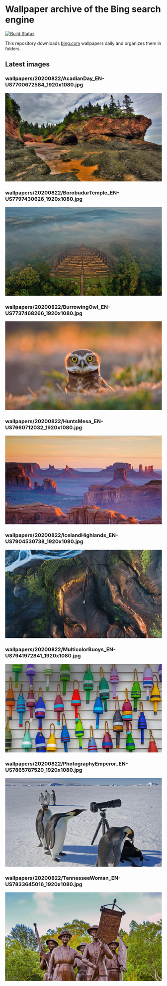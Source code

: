 # Wallpaper archive of the Bing search engine

[![Build Status](https://travis-ci.org/kijart/bing-daily-images-dl.svg?branch=wallpapers)](https://travis-ci.org/kijart/bing-daily-images-dl)

This repository downloads [bing.com](https://www.bing.com) wallpapers daily and organizes them in folders.

## Latest images

<!-- Wallpapers -->

### wallpapers/20200822/AcadianDay_EN-US7700672584_1920x1080.jpg

![wallpapers/20200822/AcadianDay_EN-US7700672584_1920x1080.jpg](wallpapers/20200822/AcadianDay_EN-US7700672584_1920x1080.jpg)

### wallpapers/20200822/BorobudurTemple_EN-US7797430626_1920x1080.jpg

![wallpapers/20200822/BorobudurTemple_EN-US7797430626_1920x1080.jpg](wallpapers/20200822/BorobudurTemple_EN-US7797430626_1920x1080.jpg)

### wallpapers/20200822/BurrowingOwl_EN-US7737468266_1920x1080.jpg

![wallpapers/20200822/BurrowingOwl_EN-US7737468266_1920x1080.jpg](wallpapers/20200822/BurrowingOwl_EN-US7737468266_1920x1080.jpg)

### wallpapers/20200822/HuntsMesa_EN-US7660712032_1920x1080.jpg

![wallpapers/20200822/HuntsMesa_EN-US7660712032_1920x1080.jpg](wallpapers/20200822/HuntsMesa_EN-US7660712032_1920x1080.jpg)

### wallpapers/20200822/IcelandHighlands_EN-US7904530738_1920x1080.jpg

![wallpapers/20200822/IcelandHighlands_EN-US7904530738_1920x1080.jpg](wallpapers/20200822/IcelandHighlands_EN-US7904530738_1920x1080.jpg)

### wallpapers/20200822/MulticolorBuoys_EN-US7941972841_1920x1080.jpg

![wallpapers/20200822/MulticolorBuoys_EN-US7941972841_1920x1080.jpg](wallpapers/20200822/MulticolorBuoys_EN-US7941972841_1920x1080.jpg)

### wallpapers/20200822/PhotographyEmperor_EN-US7865787520_1920x1080.jpg

![wallpapers/20200822/PhotographyEmperor_EN-US7865787520_1920x1080.jpg](wallpapers/20200822/PhotographyEmperor_EN-US7865787520_1920x1080.jpg)

### wallpapers/20200822/TennesseeWoman_EN-US7833645016_1920x1080.jpg

![wallpapers/20200822/TennesseeWoman_EN-US7833645016_1920x1080.jpg](wallpapers/20200822/TennesseeWoman_EN-US7833645016_1920x1080.jpg)

